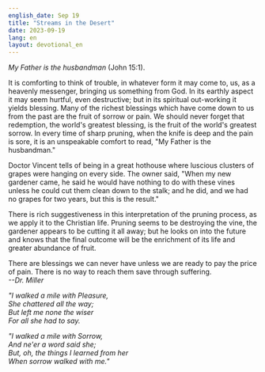 ```yaml
---
english_date: Sep 19
title: "Streams in the Desert"
date: 2023-09-19
lang: en
layout: devotional_en
---
```





<p><em>My Father is the husbandman</em> (John 15:1).

</p>

<p>It is comforting to think of trouble, in whatever form it may come to, us, as a heavenly messenger, bringing us something from God. In its earthly aspect it may seem hurtful, even destructive; but in its spiritual out-working it yields blessing. Many of the richest blessings which have come down to us from the past are the fruit of sorrow or pain. We should never forget that redemption, the world's greatest blessing, is the fruit of the world's greatest sorrow. In every time of sharp pruning, when the knife is deep and the pain is sore, it is an unspeakable comfort to read, "My Father is the husbandman."

</p>

<p>Doctor Vincent tells of being in a great hothouse where luscious clusters of grapes were hanging on every side. The owner said, "When my new gardener came, he said he would have nothing to do with these vines unless he could cut them clean down to the stalk; and he did, and we had no grapes for two years, but this is the result."

</p>

<p>There is rich suggestiveness in this interpretation of the pruning process, as we apply it to the Christian life. Pruning seems to be destroying the vine, the gardener appears to be cutting it all away; but he looks on into the future and knows that the final outcome will be the enrichment of its life and greater abundance of fruit.

</p>

<p>There are blessings we can never have unless we are ready to pay the price of pain. There is no way to reach them save through suffering.<br/> <em>--Dr. Miller</em>

</p>

<p><em>"I walked a mile with Pleasure,<br/> She chattered all the way;<br/> But left me none the wiser<br/> For all she had to say.</em>

</p>

<p><em>"I walked a mile with Sorrow,<br/> And ne'er a word said she;<br/> But, oh, the things I learned from her<br/> When sorrow walked with me."</em>

</p>

<p></p>